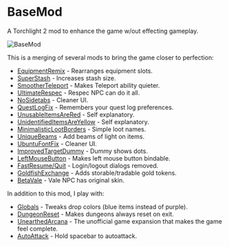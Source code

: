 # BaseMod

A Torchlight 2 mod to enhance the game w/out effecting gameplay.

![BaseMod](https://i.imgur.com/JRrYtsH.png)

This is a merging of several mods to bring the game closer to perfection:

- [EquipmentRemix](https://steamcommunity.com/sharedfiles/filedetails/?id=146747116) - Rearranges equipment slots.
- [SuperStash](https://steamcommunity.com/sharedfiles/filedetails/?id=146747116) - Increases stash size.
- [SmootherTeleport](https://steamcommunity.com/sharedfiles/filedetails/?id=146747116) - Makes Teleport ability quieter.
- [UltimateRespec](https://steamcommunity.com/sharedfiles/filedetails/?id=841702558) - Respec NPC can do it all.
- [NoSidetabs](https://steamcommunity.com/sharedfiles/filedetails/?id=275424856) - Cleaner UI.
- [QuestLogFix](https://steamcommunity.com/sharedfiles/filedetails/?id=902462529) - Remembers your quest log preferences.
- [UnusableItemsAreRed](https://steamcommunity.com/sharedfiles/filedetails/?id=139313756) - Self explanatory.
- [UnidentifiedItemsAreYellow](https://steamcommunity.com/sharedfiles/filedetails/?id=141207060) - Self explanatory.
- [MinimalisticLootBorders](https://steamcommunity.com/sharedfiles/filedetails/?id=138322386) - Simple loot names.
- [UniqueBeams](https://steamcommunity.com/sharedfiles/filedetails/?id=166560942) - Add beams of light on items.
- [UbuntuFontFix](https://steamcommunity.com/sharedfiles/filedetails/?id=144074635) - Cleaner UI.
- [ImprovedTargetDummy](https://steamcommunity.com/sharedfiles/filedetails/?id=173548275) - Dummy shows dots.
- [LeftMouseButton](https://steamcommunity.com/sharedfiles/filedetails/?id=149464234) - Makes left mouse button bindable.
- [FastResume/Quit](https://steamcommunity.com/sharedfiles/filedetails/?id=139018614) - Login/logout dialogs removed.
- [GoldfishExchange](https://steamcommunity.com/sharedfiles/filedetails/?id=141946253) - Adds storable/tradable gold tokens.
- [BetaVale](https://clockworkcore.org/modindex.html) - Vale NPC has original skin.

In addition to this mod, I play with:

- [Globals](t2-globals) - Tweaks drop colors (blue items instead of purple).
- [DungeonReset](https://github.com/whipowill/t2-dungeon-reset) - Makes dungeons always reset on exit.
- [UnearthedArcana](https://www.torchlightfansite.com/mod_downloads/compilations-tl2/download-555-unearthed-arcana.html) - The unofficial game expansion that makes the game feel complete.
- [AutoAttack](https://github.com/whipowill/ahk-autoattack) - Hold spacebar to autoattack.